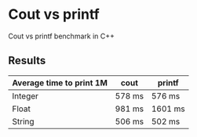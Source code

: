 # Cout vs printf
Cout vs printf benchmark in C++

## Results
| Average time to print 1M                       | cout   | printf |
|------------------------------------------------|--------|--------|
| Integer                                        | 578 ms | 576 ms |
| Float                                          | 981 ms | 1601 ms|
| String                                         | 506 ms | 502 ms |
